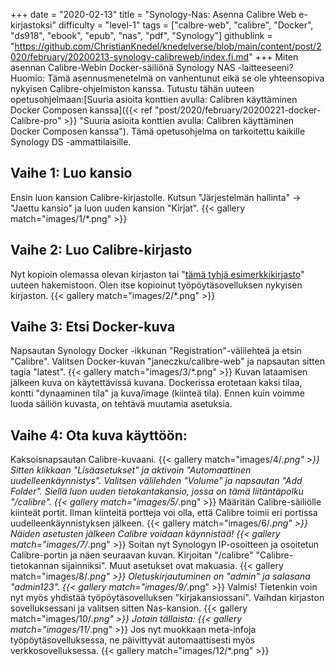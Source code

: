 +++
date = "2020-02-13"
title = "Synology-Nas: Asenna Calibre Web e-kirjastoksi"
difficulty = "level-1"
tags = ["calbre-web", "calibre", "Docker", "ds918", "ebook", "epub", "nas", "pdf", "Synology"]
githublink = "https://github.com/ChristianKnedel/knedelverse/blob/main/content/post/2020/february/20200213-synology-calibreweb/index.fi.md"
+++
Miten asennan Calibre-Webin Docker-säiliönä Synology NAS -laitteeseeni? Huomio: Tämä asennusmenetelmä on vanhentunut eikä se ole yhteensopiva nykyisen Calibre-ohjelmiston kanssa. Tutustu tähän uuteen opetusohjelmaan:[Suuria asioita konttien avulla: Calibren käyttäminen Docker Composen kanssa]({{< ref "post/2020/february/20200221-docker-Calibre-pro" >}} "Suuria asioita konttien avulla: Calibren käyttäminen Docker Composen kanssa"). Tämä opetusohjelma on tarkoitettu kaikille Synology DS -ammattilaisille.
## Vaihe 1: Luo kansio
Ensin luon kansion Calibre-kirjastolle.  Kutsun "Järjestelmän hallinta" -> "Jaettu kansio" ja luon uuden kansion "Kirjat".
{{< gallery match="images/1/*.png" >}}

##  Vaihe 2: Luo Calibre-kirjasto
Nyt kopioin olemassa olevan kirjaston tai "[tämä tyhjä esimerkkikirjasto](https://drive.google.com/file/d/1zfeU7Jh3FO_jFlWSuZcZQfQOGD0NvXBm/view)" uuteen hakemistoon. Olen itse kopioinut työpöytäsovelluksen nykyisen kirjaston.
{{< gallery match="images/2/*.png" >}}

## Vaihe 3: Etsi Docker-kuva
Napsautan Synology Docker -ikkunan "Registration"-välilehteä ja etsin "Calibre". Valitsen Docker-kuvan "janeczku/calibre-web" ja napsautan sitten tagia "latest".
{{< gallery match="images/3/*.png" >}}
Kuvan lataamisen jälkeen kuva on käytettävissä kuvana. Dockerissa erotetaan kaksi tilaa, kontti "dynaaminen tila" ja kuva/image (kiinteä tila). Ennen kuin voimme luoda säiliön kuvasta, on tehtävä muutamia asetuksia.
## Vaihe 4: Ota kuva käyttöön:
Kaksoisnapsautan Calibre-kuvaani.
{{< gallery match="images/4/*.png" >}}
Sitten klikkaan "Lisäasetukset" ja aktivoin "Automaattinen uudelleenkäynnistys". Valitsen välilehden "Volume" ja napsautan "Add Folder". Siellä luon uuden tietokantakansio, jossa on tämä liitäntäpolku "/calibre".
{{< gallery match="images/5/*.png" >}}
Määritän Calibre-säiliölle kiinteät portit. Ilman kiinteitä portteja voi olla, että Calibre toimii eri portissa uudelleenkäynnistyksen jälkeen.
{{< gallery match="images/6/*.png" >}}
Näiden asetusten jälkeen Calibre voidaan käynnistää!
{{< gallery match="images/7/*.png" >}}
Soitan nyt Synologyn IP-osoitteen ja osoitetun Calibre-portin ja näen seuraavan kuvan. Kirjoitan "/calibre" "Calibre-tietokannan sijainniksi". Muut asetukset ovat makuasia.
{{< gallery match="images/8/*.png" >}}
Oletuskirjautuminen on "admin" ja salasana "admin123".
{{< gallery match="images/9/*.png" >}}
Valmis! Tietenkin voin nyt myös yhdistää työpöytäsovelluksen "kirjakansiossani". Vaihdan kirjaston sovelluksessani ja valitsen sitten Nas-kansion.
{{< gallery match="images/10/*.png" >}}
Jotain tällaista:
{{< gallery match="images/11/*.png" >}}
Jos nyt muokkaan meta-infoja työpöytäsovelluksessa, ne päivittyvät automaattisesti myös verkkosovelluksessa.
{{< gallery match="images/12/*.png" >}}